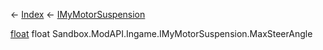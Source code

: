 ← [Index](Api-Index) ← [IMyMotorSuspension](Sandbox.ModAPI.Ingame.IMyMotorSuspension)

[float](System.Single) float Sandbox.ModAPI.Ingame.IMyMotorSuspension.MaxSteerAngle